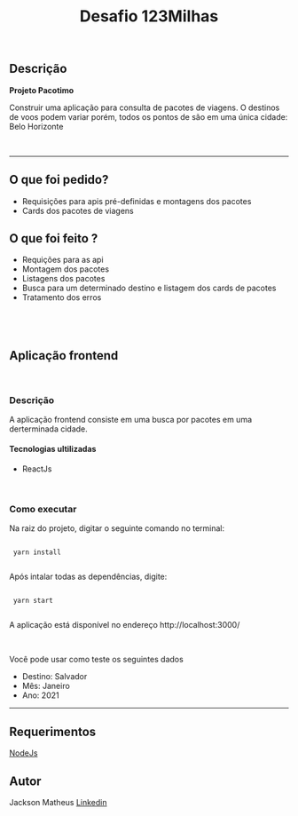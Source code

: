<h1 align="center">
 Desafio 123Milhas
</h1>

</br>

## Descrição

**Projeto Pacotimo**

<p>

Construir uma aplicação para consulta de pacotes de viagens.
O destinos de voos podem variar porém, todos os pontos de são em uma única cidade: Belo Horizonte

 </p>

</br>

---

## O que foi pedido?

- Requisições para apis pré-definidas e montagens dos pacotes
- Cards dos pacotes de viagens

## O que foi feito ?

- Requições para as api
- Montagem dos pacotes
- Listagens dos pacotes
- Busca para um determinado destino e listagem dos cards de pacotes
- Tratamento dos erros

## </br>

## Aplicação frontend

</br>

### Descrição

A aplicação frontend consiste em uma busca por pacotes em uma derterminada cidade.

#### Tecnologias ultilizadas

- ReactJs

</br>

### Como executar

Na raiz do projeto, digitar o seguinte comando no terminal:

```

 yarn install


```

Após intalar todas as dependências, digite:

```

 yarn start


```

A aplicação está disponível no endereço http://localhost:3000/

</br>

Você pode usar como teste os seguintes dados
- Destino: Salvador
- Mês: Janeiro
- Ano: 2021
---

## Requerimentos

[NodeJs ](https://nodejs.org/en/)

## Autor

Jackson Matheus
[Linkedin](https://www.linkedin.com/in/mmjck/)

